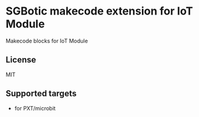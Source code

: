# SGBotic makecode extension for IoT Module

Makecode blocks for IoT Module

## License

MIT

## Supported targets

* for PXT/microbit

